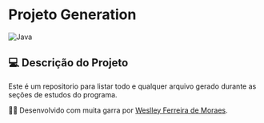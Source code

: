 # Projeto Generation

![Java](https://img.shields.io/badge/java-%23ED8B00.svg?style=for-the-badge&logo=openjdk&logoColor=white)

## 💻 Descrição do Projeto

Este é um repositorio para listar todo e qualquer arquivo gerado durante as seções de estudos do programa. 

👨‍💻 Desenvolvido com muita garra por [Weslley Ferreira de Moraes](https://www.linkedin.com/in/weslleyferreira/).